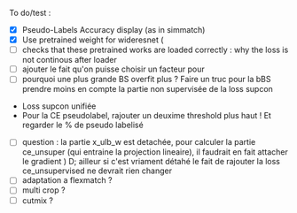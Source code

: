 To do/test :
- [x] Pseudo-Labels Accuracy display (as in simmatch)
- [x] Use pretrained weight for wideresnet (
- [ ] checks that these pretrained works are loaded correctly : why the loss is not continous after loader
- [ ] ajouter le fait qu'on puisse choisir un facteur pour 
- [ ] pourquoi une plus grande BS overfit plus ? Faire un truc pour la bBS
prendre moins en compte la partie non supervisée de la loss supcon
- Loss supcon unifiée
- Pour la CE pseudolabel, rajouter un deuxime threshold plus haut ! Et regarder le % de pseudo labelisé

- [ ] question : la partie x_ulb_w est detachée, pour calculer la partie ce_unsuper 
(qui entraine la projection lineaire), il faudrait en fait attacher le gradient )
D; ailleur si c'est vriament détahé le fait de rajouter la loss ce_unsupervised ne devrait rien changer
- [ ] adaptation a flexmatch ?
- [ ] multi crop ?
- [ ] cutmix ?